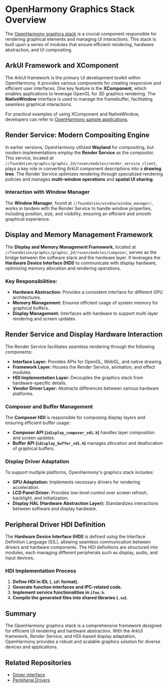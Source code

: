 # OpenHarmony Graphics Stack Overview

The [OpenHarmony graphics stack](https://gitee.com/openharmony/docs/blob/master/en/readme/graphics.md) is a crucial component responsible for rendering graphical elements and managing UI interactions. This stack is built upon a series of modules that ensure efficient rendering, hardware abstraction, and UI compositing.

## ArkUI Framework and XComponent

The ArkUI framework is the primary UI development toolkit within OpenHarmony. It provides various components for creating responsive and efficient user interfaces. One key feature is the **XComponent**, which enables applications to leverage OpenGL for 3D graphics rendering. The **NativeWindow** interface is used to manage the framebuffer, facilitating seamless graphical interactions.

For practical examples of using XComponent and NativeWindow, developers can refer to [OpenHarmony sample applications](https://gitee.com/openharmony/applications_app_samples/tree/master/code/BasicFeature/Native/NdkOpenGL).

## Render Service: Modern Compositing Engine

In earlier versions, OpenHarmony utilized **Wayland** for compositing, but modern implementations employ the **Render Service** as the compositor. This service, located at `//foundation/graphic/graphic_2d/rosen/modules/render_service_client`, plays a key role in converting ArkUI component descriptions into a **drawing tree**. The Render Service optimizes rendering through specialized rendering policies and manages **multi-window operations** and **spatial UI sharing**.

### Interaction with Window Manager

The **Window Manager**, found at `//foundation/window/window_manager/`, works in tandem with the Render Service to handle window properties, including position, size, and visibility, ensuring an efficient and smooth graphical experience.

## Display and Memory Management Framework

The **Display and Memory Management Framework**, located at `//foundation/graphic/graphic_2d/rosen/modules/composer`, serves as the bridge between the software stack and the hardware layer. It leverages the **Hardware Device Interface (HDI)** to communicate with display hardware, optimizing memory allocation and rendering operations.

### Key Responsibilities:
- **Hardware Abstraction:** Provides a consistent interface for different GPU architectures.
- **Memory Management:** Ensures efficient usage of system memory for graphical buffers.
- **Display Management:** Interfaces with hardware to support multi-layer rendering and screen updates.

## Render Service and Display Hardware Interaction

The Render Service facilitates seamless rendering through the following components:

- **Interface Layer:** Provides APIs for OpenGL, WebGL, and native drawing.
- **Framework Layer:** Houses the Render Service, animation, and effect modules.
- **HDI Implementation Layer:** Decouples the graphics stack from hardware-specific details.
- **Vendor Driver Layer:** Abstracts differences between various hardware platforms.

### Composer and Buffer Management

The **Composer HDI** is responsible for composing display layers and ensuring efficient buffer usage:
- **Composer API (`idisplay_composer_vdi.h`)** handles layer composition and screen updates.
- **Buffer API (`idisplay_buffer_vdi.h`)** manages allocation and deallocation of graphical buffers.

### Display Driver Adaptation

To support multiple platforms, OpenHarmony's graphics stack includes:
- **GPU Adaptation:** Implements necessary drivers for rendering acceleration.
- **LCD Panel Driver:** Provides low-level control over screen refresh, backlight, and initialization.
- **Display HAL (Hardware Abstraction Layer):** Standardizes interactions between software and display hardware.

## Peripheral Driver HDI Definition

The **Hardware Device Interface (HDI)** is defined using the Interface Definition Language (IDL), allowing seamless communication between drivers and hardware components. The HDI definitions are structured into modules, each managing different peripherals such as display, audio, and input devices.

### HDI Implementation Process
1. **Define HDI in IDL (`.idl` format).**
2. **Generate function interfaces and IPC-related code.**
3. **Implement service functionalities in `ifoo.h`.**
4. **Compile the generated files into shared libraries (`.so`).**

## Summary

The OpenHarmony graphics stack is a comprehensive framework designed for efficient UI rendering and hardware abstraction. With the ArkUI framework, Render Service, and HDI-based display adaptation, OpenHarmony provides a robust and scalable graphics solution for diverse devices and applications.

## Related Repositories
- [Driver interface](https://gitee.com/openharmony/drivers_interface/blob/master/README.md)
- [Peripheral Drivers](https://gitee.com/openharmony/drivers_peripheral/blob/master/README.md)